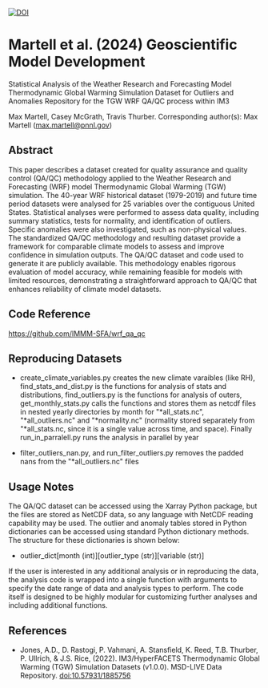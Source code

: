 [![DOI](https://zenodo.org/badge/265119113.svg)](https://zenodo.org/badge/latestdoi/265119113)

# Martell et al. (2024) Geoscientific Model Development
Statistical Analysis of the Weather Research and Forecasting Model Thermodynamic Global Warming Simulation Dataset for Outliers and Anomalies
Repository for the TGW WRF QA/QC process within IM3

Max Martell, Casey McGrath, Travis Thurber. 
Corresponding author(s): Max Martell (max.martell@pnnl.gov)

## Abstract
This paper describes a dataset created for quality assurance and quality control (QA/QC) methodology applied to the Weather Research and Forecasting (WRF) model Thermodynamic Global Warming (TGW) simulation. The 40-year WRF historical dataset (1979-2019) and future time period datasets were analysed for 25 variables over the contiguous United States. Statistical analyses were performed to assess data quality, including summary statistics, tests for normality, and identification of outliers. Specific anomalies were also investigated, such as non-physical values. The standardized QA/QC methodology and resulting dataset provide a framework for comparable climate models to assess and improve confidence in simulation outputs. The QA/QC dataset and code used to generate it are publicly available. This methodology enables rigorous evaluation of model accuracy, while remaining feasible for models with limited resources, demonstrating a straightforward approach to QA/QC that enhances reliability of climate model datasets.

## Code Reference
https://github.com/IMMM-SFA/wrf_qa_qc

## Reproducing Datasets
* create_climate_variables.py creates the new climate varaibles (like RH), find_stats_and_dist.py is the functions for analysis of stats and distributions, find_outliers.py is the functions for analysis of outers, get_monthly_stats.py calls the functions and stores them as netcdf files in nested yearly directories by month for "*all_stats.nc", "*all_outliers.nc" and "*normality.nc" (normality stored separately from "*all_stats.nc, since it is a single value across time, and space). Finally run_in_parralell.py runs the analysis in parallel by year

* filter_outliers_nan.py, and run_filter_outliers.py removes the padded nans from the "*all_outliers.nc" files

## Usage Notes
The QA/QC dataset can be accessed using the Xarray Python package, but the files are stored as NetCDF data, so any language with NetCDF reading capability may be used. The outlier and anomaly tables stored in Python dictionaries can be accessed using standard Python dictionary methods. The structure for these dictionaries is shown below: 

* outlier_dict[month (int)][outlier_type (str)][variable (str)]

If the user is interested in any additional analysis or in reproducing the data, the analysis code is wrapped into a single function with arguments to specify the date range of data and analysis types to perform. The code itself is designed to be highly modular for customizing further analyses and including additional functions.

## References
* Jones, A.D., D. Rastogi, P. Vahmani, A. Stansfield, K. Reed, T.B. Thurber, P. Ullrich, & J.S. Rice, (2022). IM3/HyperFACETS Thermodynamic Global Warming (TGW) Simulation Datasets (v1.0.0). MSD-LIVE Data Repository. [doi:10.57931/1885756](https://www.osti.gov/biblio/1885756 "IM3/HyperFACETS Thermodynamic Global Warming (TGW) Simulation Datasets")
